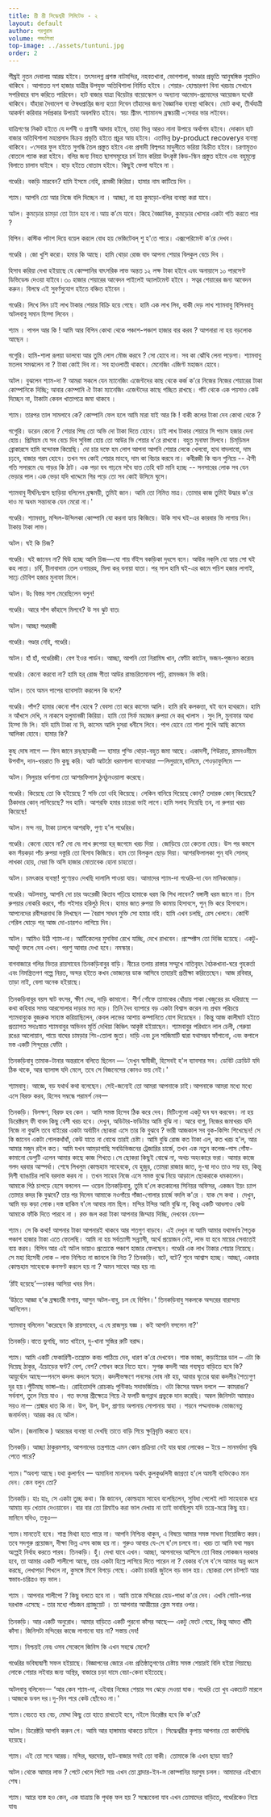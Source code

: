 ```yaml
---
title: শ্রী শ্রী সিদ্ধেশ্বরী লিমিটেড - ২
layout: default
author: পরশুরাম
volume: গড্ডলিকা
top-image: ../assets/tuntuni.jpg
order: 2
---
```


শীঘ্রই নুতন দেবালয় আরম্ভ হইবে। তৎসংলগ্ন প্রশস্ত নাটমন্দির, নহবতখানা, ভোগশালা, ভাণ্ডার প্রভৃতি আনুষঙ্গিক গৃহাদিও থাকিবে । আপাতত দশ হাজার যাত্রীর উপযুক্ত অতিথিশালা নির্মিত হইবে । শেয়ার- হোল্ডারগণ বিনা খরচায় সেখানে সপরিবারে বাস করিতে পারিবেন। হাট বাজার যাত্রা থিয়েটার বায়োস্কোপ ও অন্যান্য আমোদ-প্রমোদের আয়োজন যথেষ্ট থাকিবে। যাঁহারা দৈবাদেশ বা ঔষধপ্রাপ্তির জন্য হত্যা দিবেন তাঁহাদের জন্য বৈজ্ঞানিক ব্যবস্থা থাকিবে। মোট কথা, তীর্থযাত্রী আকর্ষণ করিবার সর্বপ্রকার উপায়ই অবলম্বিত হইবে। স্বয়ং শ্রীমৎ শ্যামানন্দ ব্রহ্মচারী ৺সেবার ভার লইবেন।

যাত্রিগণের নিকট হইতে যে দর্শনী ও প্রণামী আদায় হইবে, তাহা ভিন্ন আরও নানা উপায়ে অর্থাগম হইবে। দোকান হাট বাজার অতিথিশালা মহাপ্রসাদ বিক্রয় প্রভৃতি হইতে প্রচুর আয় হইবে। এতভিন্ন by-product recoveryর ব্যবস্থা থাকিবে। ৺সেবার ফুল হইতে সুগন্ধি তৈল প্ৰস্তুত হইবে এবং প্রসাদী বিল্বপত্র মাদুলীতে ভরিয়া বিক্রীত হইবে। চরণামৃতও বোতলে প্যাক করা হইবে। বলির জন্য নিহত ছাগসমূহের চর্ম ট্যান করিয়া উৎকৃষ্ট কিড-স্কিন প্রস্তুত হইবে এবং বহুমূল্যে বিলাতে চালান যাইৰে । হাড় হইতে বোতাম হইবে। কিছুই ফেলা যাইবে না । 

গণ্ডেরি। বকড়ি মারবেন? হামি ইসমে নেহি, রামজী কিরিয়া। হামার নাম কাটিয়ে দিন । 

শ্যাম। আপনি তো আর নিজে বলি দিচ্ছেন না । আচ্ছা, না হয় কুমড়ো-বলির ব্যবস্থা করা যাবে। 
 
 
অটল। কুমড়োর চামড়া তো ট্যান হবে না ৷ আয় ক’মে যাবে। কিহে বৈজ্ঞানিক, কুমড়োর খোসার একটা গতি করতে পার ? 

বিপিন। কস্টিক পটাশ দিয়ে বয়েল করলে বোধ হয় ভেজিটেবল্‌ শু হ'তে পারে। এক্সপেরিমেন্ট ক’রে দেখব ৷ 

গণ্ডেরি । জো খুশি করো। হমার কি আছে। হামি থোড়া রোজ বাদ আপনা শেয়ার বিলকুল বেচে দিব । 

হিসাব করিয়া দেখা হইয়াছে যে কোম্পানির বাৎসরিক লাভ অন্তত ১২ লক্ষ টাকা হইবে এবং অনায়াসে ১০ পারসেন্ট ডিভিডেন্ড দেওয়া যাইবে ৷ 
৩০ হাজার শেয়ারের আবেদন পাইলেই অ্যালটমেন্ট হইবে । সত্বর শেয়ারের জন্য আবেদন করুন। বিলম্বে এই সুবর্ণসুযোগ হইতে বঞ্চিত হ‍ইবেন । 

গণ্ডেরি। লিখে লিন ঢাই লাখ টাকার শেয়ার বিক্রি হয়ে গেছে। হামি এক লাখ লিব, বাকী দেড় লাখ শ্যামবাবু বিপিনবাবু অটলবাবু সমান হিস্সা লিবেন । 

শ্যাম । পাগল আর কি ! আমি আর বিপিন কোথা থেকে পঞ্চাশ-পঞ্চাশ হাজার বার করব ? আপনারা না হয় বড়লোক আছেন । 

গগুেরি। হামি-শালা রূপয়া ডালবো আর তুমি লোগ মৌজ করবে ? সো হোবে না। সব কা ঝোঁথি লেনা পড়েগা। শ্যামবাবু মতলব সমঝলেন না ? টাকা কোই দিব না। সব হাওলাতী থাকবে। মেনেজিং এজিণ্ট মহাজন হোবে। 

অটল। বুঝলেন শ্যাম-দা ? আমরা সকলে যেন ম্যানেজিং এজেন্টদের কাছ থেকে কর্জ ক'রে নিজের নিজের শেয়ারের টাকা কোম্পানিকে দিচ্ছি; আবার কোম্পানি ঐ টাকা ম্যানেজিং এজেন্টদের কাছে গচ্ছিত রাখছে। গাঁট থেকে এক পয়সাও কেউ দিচ্ছেন না, টাকাটা কেবল খাতাপত্রে জমা থাকবে । 

শ্যাম। তারপর তাল সামলাবে কে? কোম্পানি ফেল হলে আমি মারা যাই আর কি ! বাকী কলের টাকা দেব কোথা থেকে ? 

গগুেরি। ডরেন কেনো ? শেয়ার পিছ তো অভি দো টাকা দিতে হোবে। ঢাই লাখ টাকার শেয়ারে সি পচাস হজার দেনা হোয়। প্রিমিয়ম যে সব বেচে দিব সুবিস্তা হোয় তো আউর ভি শেয়ার ধ'রে রাখবো। বহুত মুনাফা মিলবে। চিম্‌ড়িমল ব্রোকারসে হামি বন্দোবস্ত কিয়েছি। দো চার দফে হম লোগ আপনা আপনি শেয়ার লেকে খেলবো, হাথ বাদলাবো, দাম চঢ়বে, বাজার গরম হোবে। তখন সব কোই শেয়ার মাংবে, দাম কা বিচার করবে না। কবীরজী কি বচন শুনিয়ে --
ঐসী গতি সসারমে যে৷ গাড়র কি ঠাট। এক পড়া যব গাঢ়মে সবৈ যাত তেহি বাট মানি হচ্ছে -- সনসারের লোক সব যেন ভেড়ার পাল ৷ এক ভেড়া যদি খাদ্দেমে গির পড়ে তো সব কোই উসিমে ঘুসে। 

শ্যামবাবু দীর্ঘনিঃশ্বাস ছাড়িয়া বলিলেন ব্রহ্মময়ী, তুমিই জান। আমি তো নিমিত্ত মাত্র। তোমার কাজ তুমিই উদ্ধার ক'রে দাও মা অধম সন্তানকে যেন মেরো না।' 

গণ্ডেরি। শ্যামবাবু, মন্দিল-উন্দিলকা কোম্পানি যো করনা হ্যায় কিজিয়ে। উকি সাথ ঘই-এর কারবার ভি লাগায় দিন। টাকায় টাকা লাভ। 

অটল। ঘই কি চিজ? 

গণ্ডেরি। ঘই জানেন না? ঘিউ হচ্ছে আলি চিজ—যো গায় ভঁইস বকড়িকা দুধসে বনে। আউর নক্‌লি যো হ্যায় সো ঘই কহ লাতা। চর্বি, চীনাবাদাম তেল ওগায়রহ, মিলা কর্ বনায়া যাতা। পর্ সাল হামি ঘই-এর কামে পচিশ হজার লাগাই, সাঢ়ে চৌবিশ হজার মুনাফা মিলে। 

অটল। উঃ বিস্তর সাপ মেরেছিলেন বলুন! 

গণ্ডেরি। আরে সাঁপ কাঁহাসে মিলবে? উ সব ঝুট বাত৷ 
 
অটল। আচ্ছা গণ্ডারজী 

গণ্ডেরি। গণ্ডার নেহি, গণ্ডেরি। 

অটল। হাঁ হাঁ, গণ্ডেরিজী। বেগ ইওর পার্ডন। আচ্ছা, আপনি তো নিরামিষ খান, ফোঁটা কাটেন, ভজন-পূজনও করেন৷ 

গণ্ডেরি। কেনো করবো না? হামি হর্ রোজ গীতা আউর রামচরিতমানস পঢ়ি, রামভজন ভি করি। 

অটল। তবে অমন পাপের ব্যাবসাটা করলেন কি বলে? 

গণ্ডেরি। পাঁপ? হামার কেনো পাঁপ হোৰে ? বেবসা তো করে কাসেম আলি। হামি রহি কলকত্তা, ঘই বনে হাথরমে। হামি ন আঁখসে দেখি, ন নাকসে হলুমানজী কিরিয়া। হামি তো সির্ফ মহাজন রুপয়া দে কর্ খালাস । সুদ লি, মুনাফার আধা হিস্সা ভি লি। যদি হামি টাকা না দি, কাসেম আলি দুসরা ধনীসে লিবে। পাপ হোবে তো শালা শুংখি আছি কাসেম আলিকা হোবে। হামার কি?

কুছ দোষ লাগে 一 ফিন জানে রন্‌ছোড়জী 一 হামার পুন্ভি 
থোড়া-বহুত জমা আছে। একাদসী, শিউরাত, রামনওমীমে উপবাঁস, দান-খয়রাত ভি কুছু করি। আট আটঠো ধরমশালা বানোআয়া 一লিলুয়ামে,বালিমে, শেওড়াফুলিমে 一

অটল। লিলুয়ার ধর্মশালা তো আশরফিলাল ঠুনঠুনওয়ালা করেছে। 

গণ্ডেরি। কিয়েছে তো কি হইয়েছে ? সভি তো ওহি কিয়েছে। লেকিন বানিয়ে দিয়েছে কোন্? তদারক কোন্ কিয়েছে? ঠিকাদার কোন্ লাগিয়েছে? সব হামি। আশরফি হমার চাচেরা ভাই লাগে ৷ হামি সলাহ দিয়েছি তব, না রুপয়া খরচ কিয়েছে!
 
অটল। মন্দ নয়, টাকা ঢাললে আশরফি, পুণ্য হ'ল গণ্ডেরির। 

গণ্ডেরি। কেনো হোবে না? দো দে৷ লাখ রুপেয়া হর্ জগেমে খরচ দিয়া । জোড়িয়ে তো কেতনা হোয়। উস পর কমসে কম সঁয়কড়া পাঁচ রুপয়া দস্তুরি তো হিসাব কিজিয়ে। হাম তো বিলকুল ছোড় দিয়া। আশরফিলালকা পুন্ যদি সোলহ্ লাখকা হোয়, মেরা ভি অসি হাজার মোতাবেক হোনা চাহতো। 

অটল। চমৎকার ব্যবস্থা! পুণ্যেরও দেখছি দালালি পাওয়া যায়। আমাদের শ্যাম-দা গণ্ডেরি-দা যেন মানিকজোড়। 

গণ্ডেরি। অটলবাবু, আপনি দো চার অংরেজী কিতাব পঢ়িয়ে হামাকে ধরম কি শিখ লাবেন? বঙ্গালী ধরম জানে না। তিস রুপয়ার নোকরি করবে, পাঁচ পইসার হরিলুঠ দিবে। হামার জাত রুপয়া ভি কামায় হিসাবসে, পুন্ ভি করে হিসাবসে। আপনেদের রবীন্দরনাথ কি লিখছেন 一
বৈরাগ সাধন মুক্তি সো হমার নহি।
হামি এখন চলছি, রেস খেলনে। কোন্টি গেরিল ঘোড়ে পর্ আজ দো-চারশও লাগিয়ে দিব। 

অটল। আমিও উঠি শ্যাম-দা। আর্টিকেলের মুসবিদা রেখে যাচ্ছি, দেখে রাখবেন। প্রস্পেক্টস তো দিব্বি হয়েছে। একটু-আধটু বদলে দেব এখন। পরশু আবার দেখা হবে। নমস্কার। 

বাগবাজারে গলির ভিতর রায়সাহেব তিনকড়িবাবুর বাড়ি। নীচের তলায় রাস্তার সম্মুখে নাতিবৃহৎ বৈঠকখানা-ঘরে গৃহকর্তা এবং নিমন্ত্রিতগণ গল্পে নিরত, অন্দর হইতে কখন ভোজনের ডাক আসিবে তাহারই প্রতীক্ষা করিতেছেন। আজ রবিবার, তাড়া নাই, বেলা অনেক হইয়াছে। 

তিনকড়িবাবুর বয়স ষাট বৎসর, ক্ষীণ দেহ, দাড়ি কামানো। শীর্ণ গোঁফে তামাকের ধোঁয়ায় পাকা খেজুরের রং ধরিয়াছে 一 কথা কহিবার সময় আরসোলার দাড়ার মত নড়ে। তিনি দৈব ব্যাপারে বড় একটা বিশ্বাস করেন না৷ প্রথম পরিচয়ে শ্যামবাবুকে বুজরুক সাব্যস্ত করিয়াছিলেন, কেবল লাভের আশায় কম্পানিতে যোগ দিয়েছেন । কিন্তু আজ কালীঘাট হইতে প্রত্যাগত সদ্যঃস্নাত শ্যামবাবুর অভিনব মূর্তি দেখিয়া কিঞ্চিৎ আকৃষ্ট হইয়াছেন। শ্যামবাবুর পরিধানে লাল চেলী, গেরুয়া রঙের আলোয়ান, পায়ে বাঘের চামড়ার শিং-তোলা জুতা। দাড়ি এবং চুল সাজিমাটি দ্বারা যথাসম্ভব ফাঁপানো, এবং কপালে মস্ত একটি সিন্দুরের ফোঁটা । 

তিনকড়িবাবু তামাক-টানার অন্তরালে বলিতে ছিলেন — ‘দেখুন স্বামীজী, হিসেবই হ'ল ব্যাবসার সব। ডেবিট ক্রেডিট যদি ঠিক থাকে, আর ব্যালান্স যদি মেলে, তবে সে বিজনেসের কোনও ভয় নেই।' 

শ্যামবাবু। আজ্ঞে, বড় যথার্থ কথা বলেছেন। সেই-জন্যেই তো আমরা আপনাকে চাই ৷ আপনাকে আমরা মধ্যে মধ্যে এসে বিরক্ত করব, হিসেব সম্বন্ধে পরামর্শ নেব一 
 
তিনকড়ি। বিলক্ষণ, বিরক্ত হব কেন । আমি সমস্ত হিসেব ঠিক করে দেব। মিটিংগুলো একটু ঘন ঘন করবেন। না হয় ডিরেক্টরস্ ফী বাবদ কিছু বেশী খরচ হবে। দেখুন, অডিটার-ফডিটার আমি বুঝি না। আরে বাপু, নিজের জমাখরচ যদি নিজে না বুঝলি তবে বাইরের একটা অর্বাচীন ছোকরা এসে তার কি বুঝবে ? ভারী আজকাল সব বুক-কিপিং শিখেছেন! সে কি জানেন একটা গোলকধাঁধাঁ, কেউ যাতে না বোঝে তারই চেষ্টা। আমি বুঝি রোজ কত টাকা এল, কত খরচ হ'ল, আর আমার মজুদ রইল কত। আমি যখন আমড়াগাছি সবডিভিজনের ট্রেজারির চার্জে, তখন এক নতুন কলেজ-পাস গোঁফ- কামানো ডেপুটি এলেন আমার কাছে কাজ শিখতে ৷ সে ছোকরা কিছুই বোঝে না, অথচ অহংকারে ভরা। আমার কাজে গলদ ধরবার আস্পর্ধা। শেষে লিখলুম কোল্ডহাম সাহেবকে, যে হুজুর, তোমরা রাজার জাত, দু-ঘা দাও তাও সহ্য হয়, কিন্তু দিশী ব্যাঙাচির লাথি বরদাস্ত করব না । তখন সাহেব নিজে এসে সমস্ত বুঝে নিয়ে আড়ালে ছোকরাকে ধমকালেন। আমাকে পিঠ চাপড়ে হেসে বললেন 一 ওয়েল তিনকড়িবাবু, তুমি হ'লে কতকালের সিনিয়র অফিসর, একজন ইয়ং চ্যাপ তোমার কদর কি বুঝবে? তার পর দিলেন আমাকে নওগাঁয়ে গাঁজা-গোলার চার্জে বদলি ক'রে । যাক সে কথা । দেখুন, আমি বড় কড়া লোক ৷ দস্ত হাকিম ব'লে আবার নাম ছিল। মন্দির টন্দির আমি বুঝি না, কিন্তু একটি আধলাও কেউ আমাকে ফাঁকি দিতে পারবে না । রক্ত জল করা টাকা আপনার জিম্মায় দিচ্ছি, দেখবেন যেন一 

শ্যাম। সে কি কথা! আপনার টাকা আপনারই থাকবে আর শতগুণ বাড়বে। এই দেখুন না আমি আমার যথাসর্বস্ব পৈতৃক পঞ্চাশ হাজার টাকা এতে ফেলেছি। আমি না হয় সর্বত্যাগী সন্ন্যাসী, অর্থে প্রয়োজন নেই, লাভ যা হবে মায়ের সেবাতেই ব্যয় করব। বিপিন আর এই অটল ভায়াও প্রত্যেকে পঞ্চাশ হাজার ফেলছেন। গণ্ডেরি এক লাখ টাকার শেয়ার নিয়েছে। সে মহা হিসেবী লোক – লাভ নিশ্চিত না জানলে কি নিত ? 
তিনকড়ি। বটে, বটে? শুনে আশ্বাস হচ্ছে। আচ্ছা, একবার কোল্ডহাম সাহেবকে কনসণ্ট করলে হয় না ? অমন সাহেব আর হয় না৷ 
 
‘ঠাঁই হয়েছে’一চাকর আসিয়া খবর দিল। 

‘উঠতে আজ্ঞা হ’ক ব্রহ্মচারী মশায়, আসুন অটল-বাবু, চল হে বিপিন।' তিনকড়িবাবু সকলকে অন্দরের বারান্দায় আনিলেন। 

শ্যামবাবু বলিলেন 'করেছেন কি রায়সাহেব, এ যে রাজসূয় যজ্ঞ । কই আপনি বসলেন না?' 

তিনকড়ি ৷ বাতে ভুগছি, ভাত খাইনে, দু-খানা সুজির রুটি বরাদ্দ। 

শ্যাম। আমি একটি ফেকারিণী-তন্ত্রোক্ত কবচ পাঠিয়ে দেব, ধারণ ক'রে দেখবেন। শাক ভাজা, কড়াইয়ের ডাল – এটা কি দিয়েছ ঠাকুর, এঁচোড়ের ঘণ্ট? বেশ, বেশ? শোধন করে নিতে হবে। সুপক্ক কদলী আর গব্যঘৃত বাড়িতে হবে কি? আয়ুর্বেদে আছে一পনসে কদলং কদলে স্বতম্। কদলীভক্ষণে পনসের দোষ নষ্ট হয়, আবার ঘৃতের দ্বারা কদলীর শৈত্যগুণ দূর হয় ৷ পুঁটিমাছ ভাঙ্গা–বাঃ। রোহিতাদপি রোচকাঃ পুন্টিকাঃ সদাভর্জিতাঃ। ওটা কিসের অম্বল বললে 一 কামরাঙা? সর্বনাশ, তুলে নিয়ে যাও । গত বৎসর শ্রীক্ষেত্রে গিয়ে ঐ ফলটি জগন্নাথ প্রভুকে দান করেছি। অম্বল জিনিসটা আমারও সয়ও না一 শ্লেষ্মার ধাত কি না। উপ, উপ, উপ, প্রাণায় অপানায় সোপানায় স্বাহা । শয়নে পদ্মনাভঞ্চ ভোজনেতু জনার্দনম্। আরম্ভ কর হে অটল। 

অটল। (জনাস্তিকে ) আরম্ভের ব্যবস্থা যা দেখছি তাতে বাড়ি গিয়ে ক্ষুন্নিবৃত্তি করতে হবে। 

তিনকড়ি। আচ্ছা ঠাকুরমশায়, আপনাদের তন্ত্রশাস্ত্রে এমন কোন প্রক্রিয়া নেই যার দ্বারা লোকের –  ইয়ে –  মানমর্যাদা বৃদ্ধি পেতে পারে? 

শ্যাম ৷ “অবশ্য আছে ৷ যথা কুলার্ণবে 一 অমানিনা মানদেন৷ অর্থাৎ কুলকুণ্ডলিনী জাগ্রতা হ'লে অমানী ব্যক্তিকেও মান দেন। কেন বলুন তো?

তিনকড়ি। হাঃ হাঃ, সে একটা তুচ্ছ কথা। কি জানেন, কোল্ডহাম সাহেব বলেছিলেন, সুবিধা পেলেই লাট সাহেবকে ধরে আমায় বড় খেতাব দেওয়াবেন। বার বার তো রিমাইণ্ড করা ভাল দেখায় না তাই ভাবছিলুম যদি তন্ত্রে-মন্ত্রে কিছু হয়। মানিনে যদিও, তবুও一

শ্যাম ৷ মানতেই হবে। শাস্ত্র মিথ্যা হতে পারে না। আপনি নিশ্চিন্ত থাকুন, এ বিষয়ে আমার সমস্ত সাধনা নিয়োজিত করব। তবে সদগুরু প্রয়োজন, দীক্ষা ভিন্ন এসব কাজ হয় না। গুরুও আবার যে-সে হ'লে চলবে না। খরচ তা আমি যথা সম্ভব অল্পেই নির্বাহ করতে পারব। 
তিনকড়ি। হুঁ। দেখা যাবে এখন। আচ্ছা, আপনাদের আপিসে তো বিস্তর লোকজন দরকার হবে, তা আমার একটি শালীপো আছে, তার একটা হিল্লে লাগিয়ে দিতে পারেন না ? বেকার ব'সে ব'সে আমার অন্ন ধ্বংস করছে, লেখাপড়া শিখলে না, কুসঙ্গে মিশে বিগড়ে গেছে। একটা চাকরি জুটলে বড় ভাল হয়। ছোকরা বেশ চটপটে আর স্বভাব-চরিত্রও বড় ভাল ৷ 

শ্যাম । আপনার শালীপো ? কিছু বলতে হবে না । আমি তাকে মন্দিরের হেড-পাণ্ডা ক'রে দেব। এখনি গোটা-পনর দরখাস্ত এসেছে - তার মধ্যে পাঁচজন গ্র্যাজুয়েট । তা আপনার আত্মীয়ের ক্লেম সবার ওপর। 

তিনকড়ি। আর একটি অনুরোধ। আমার বাড়িতে একটি পুরনো কাঁসর আছে一 একটু ফেটে গেছে, কিন্তু আদত খাঁটী কাঁসা। জিনিসটা মন্দিরের কাজে 
লাগানো যায় না? সস্তায় দেব! 

শ্যাম। নিশ্চয়ই নেব৷ ওসব সেকেলে জিনিস কি এখন সহঝে মেলে? 

গণ্ডেরির ভবিষ্যদ্বাণী সফল হইয়াছে। বিজ্ঞাপনের জোরে এবং প্রতিষ্ঠাতৃগণের চেষ্টায় সমস্ত শেয়ারই বিলি হইয়া গিয়াছে৷ লোকে শেয়ার লইবার জন্য অস্থির, বাজারে চড়া দামে বেচা-কেনা হইতেছে।
 
অটলবাবু বলিলেন一 ‘আর কেন শ্যাম-দা, এইবার নিজের শেয়ার সব ঝেড়ে 
দেওয়া যাক। গণ্ডেরি তো খুব একচোট মারলে ৷ আজকে ডবল দর ৷ দু-দিন পরে কেউ ছোঁবেও না।'
 
শ্যাম ৷ বেচতে হয় বেচ, মোদ্দা কিছু তো হাতে রাখতেই হবে, নইলে ডিরেক্টর হবে কি ক'রে?
 
অটল। ডিরেক্টরি আপনি করুন গে। আমি আর হাঙ্গামায় থাকতে চাইনে । সিদ্ধেশ্বরীর কৃপায় আপনার তো কার্যসিদ্ধি হয়েছে।
 
শ্যাম। এই তো সবে আরম্ভ। মন্দির, ঘরদোর, হাট-বাজার সবই তো বাকী। তোমাকে কি এখন ছাড়া যায়?
 
অটল ৷ থেকে আমার লাভ ? পেটে খেলে পিটে সয়৷ এখন তো ব্রাদার-ইন-ল কোম্পানির মরসুম চলল। আমাদের এইখানে শেষ ৷ 

শ্যাম। আরে ব্যস্ত হও কেন, এক যাত্রায় কি পৃথক্‌ ফল হয় ? সন্ধ্যেবেলা যাব এখন তোমাদের বাড়িতে, গণ্ডেরিকেও নিয়ে যাব৷
